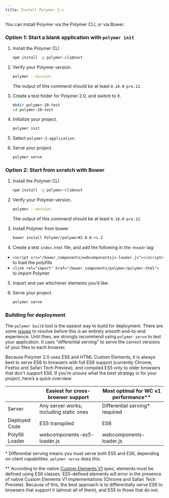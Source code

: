 ```yaml
---
title: Install Polymer 2.x
---
```


<!-- toc -->

You can install Polymer via the Polymer CLI, or via Bower.

### Option 1:  Start a blank application with `polymer init`

1. Install the Polymer CLI

    ```bash
    npm install -g polymer-cli@next
    ```

2. Verify your Polymer version.

    ```bash
    polymer --version
    ```

    The output of this command should be at least `0.18.0-pre.12`.

3. Create a test folder for Polymer 2.0, and switch to it.

    ```bash
    mkdir polymer-20-test
    cd polymer-20-test
    ```

4. Initialize your project.

    ```bash
    polymer init
    ```

5. Select `polymer-2-application`.

6. Serve your project.

    ```bash
    polymer serve
    ```

### Option 2: Start from scratch with Bower

1. Install the Polymer CLI

    ```bash
    npm install -g polymer-cli@next
    ```

2. Verify your Polymer version.

    ```bash
    polymer --version
    ```

    The output of this command should be at least `0.18.0-pre.12`.

3. Install Polymer from bower

    ```bash
    bower install Polymer/polymer#2.0.0-rc.2
    ```

4. Create a test `index.html` file, and add the following in the `<head>` tag:
  - `<script src="/bower_components/webcomponentsjs-loader.js"></script>` to
  load the polyfills
  - `<link rel="import" href="/bower_components/polymer/polymer.html">` to
  import Polymer

5. Import and use whichever elements you’d like.

6. Serve your project.

    ```bash
    polymer serve
    ```

### Building for deployment

The `polymer build` tool is the easiest way to build for deployment. There are some [issues](https://github.com/Polymer/polymer-build/issues/150)
to resolve before this is an entirely smooth end-to-end experience. Until then, we strongly recommend using `polymer serve` to test your application. It uses "differential serving" to serve the correct versions of your files to each browser.

Because Polymer 2.0 uses ES6 and HTML Custom Elements, it is always best to serve ES6 to browsers with full ES6 support (currently Chrome, Firefox and Safari Tech Preview), and compiled ES5 only to older browsers that don't support ES6. If you’re unsure what the best strategy is for your project, here’s a quick overview:

|   | Easiest for cross-browser support  | Most optimal for WC v1 performance**  |
|---|-------|------|
| Server | Any server works, including static ones | Differential serving* required |
| Deployed Code | ES5 transpiled | ES6|
| Polyfill Loader | webcomponents-es5-loader.js | webcomponents-loader.js|

\* Differential serving means you must serve both ES5 and ES6, depending on client capabilities. `polymer serve` does this.

\*\* According to the native [Custom Elements V1](https://html.spec.whatwg.org/multipage/scripting.html#custom-element-conformance) spec, elements must be defined using ES6 classes. ES5-defined elements will error in the presence of native Custom Elements V1 implementations (Chrome and Safari Tech Preview). Because of this, the best approach is to differentially serve ES6 to browsers that support it (almost all of them), and ES5 to those that do not.
